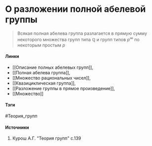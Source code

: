 # О разложении полной абелевой группы
>Всякая полная абелева группа разлагается в прямую сумму некоторого множества групп типа $\mathbb{Q}$ и групп типов $p^\infty$ по некоторым простым $p$

#### Линки
- [[Описание полных абелевых групп]], 
- [[Полная абелева группа]], 
- [[Множество рациональных чисел]], 
- [[Квазициклическая группа]],
- [[Разложение группы в прямое произведение]],
- [[Множество]]
#### Тэги
 #Теория_групп 
#### Источники
 1. Курош А.Г. "Теория групп" с.139
